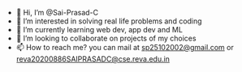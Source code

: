 - 👋 Hi, I’m @Sai-Prasad-C
- 👀 I’m interested in solving real life problems and coding
- 🌱 I’m currently learning web dev, app dev and ML
- 💞️ I’m looking to collaborate on projects of my choices
- 📫 How to reach me? you can mail at sp25102002@gmail.com or reva20200886SAIPRASADC@cse.reva.edu.in

<!---
Sai-Prasad-C/Sai-Prasad-C is a ✨ special ✨ repository because its `README.md` (this file) appears on your GitHub profile.
You can click the Preview link to take a look at your changes.
--->
